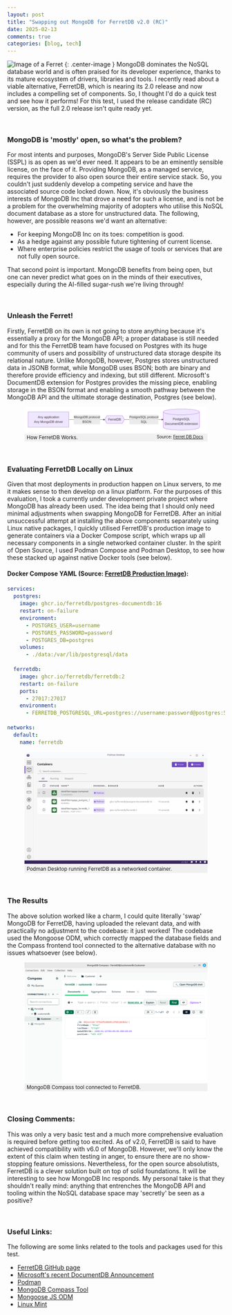 ```yaml
---
layout: post
title: "Swapping out MongoDB for FerretDB v2.0 (RC)"
date: 2025-02-13
comments: true
categories: [blog, tech]
---
```


![Image of a Ferret](https://upload.wikimedia.org/wikipedia/commons/thumb/3/31/Mustela_putorius_furo_profile.JPG/640px-Mustela_putorius_furo_profile.jpg)
{: .center-image }
MongoDB dominates the NoSQL database world and is often praised for its developer experience, thanks to its mature ecosystem of drivers, libraries and tools. I recently read about a viable alternative, FerretDB, which is nearing its 2.0 release and now includes a compelling set of components. So, I thought I'd do a quick test and see how it performs! For this test, I used the release candidate (RC) version, as the full 2.0 release isn't quite ready yet.

<br />

### MongoDB is 'mostly' open, so what's the problem?
For most intents and purposes, MongoDB's Server Side Public License (SSPL) is as open as we'd ever need. It appears to be an eminently sensible license, on the face of it. Providing MongoDB, as a managed service, requires the provider to also open source their entire service stack. So, you couldn't just suddenly develop a competing service and have the associated source code locked down. Now, it's obviously the business interests of MongoDB Inc that drove a need for such a license, and is not be a problem for the overwhelming majority of adopters who utilise this NoSQL document database as a store for unstructured data. The following, however, are possible reasons we'd want an alternative:

 - For keeping MongoDB Inc on its toes: competition is good.
 - As a hedge against any possible future tightening of current license.
 - Where enterprise policies restrict the usage of tools or services that are not fully open source.

 That second point is important. MongoDB benefits from being open, but one can never predict what goes on in the minds of their executives, especially during the AI-filled sugar-rush we're living through!

<br />

### Unleash the Ferret!
Firstly, FerretDB on its own is not going to store anything because it's essentially a proxy for the MongoDB API; a proper database is still needed and for this the FerretDB team have focused on Postgres with its huge community of users and possibility of unstructured data storage despite its relational nature. Unlike MongoDB, however, Postgres stores unstructured data in JSONB format, while MongoDB uses BSON; both are binary and therefore provide efficiency and indexing, but still different. Microsoft's DocumentDB extension for Postgres provides the missing piece, enabling storage in the BSON format and enabling a smooth pathway between the MongoDB API and the ultimate storage destination, Postgres (see below).

<figure>
    <img src="/images/ferret-db-postgres-documentdb.png" alt="How FerretDb works">
    <figcaption style="background-color: #f0f0f0; font-size: smaller; padding:2px 5px">How FerretDB Works.
    <small style="float: right; padding-right:5px">Source: <a href="https://docs.ferretdb.io">Ferret DB Docs</a></small></figcaption>
</figure>

<br />

### Evaluating FerretDB Locally on Linux
Given that most deployments in production happen on Linux servers, to me it makes sense to then develop on a linux platform. For the purposes of this evaluation, I took a currently under development private project where MongoDB has already been used. The idea being that I should only need minimal adjustments when swapping MongoDB for FerretDB. After an initial unsuccessful attempt at installing the above components separately using Linux native packages, I quickly utilised FerretDB's production image to generate containers via a Docker Compose script, which wraps up all necessary components in a single networked container cluster. In the spirit of Open Source, I used Podman Compose and Podman Desktop, to see how these stacked up against native Docker tools (see below).

#### Docker Compose YAML (Source: <a href="https://docs.ferretdb.io/installation/ferretdb/docker/">FerretDB Production Image</a>):

```yaml
services:
  postgres:
    image: ghcr.io/ferretdb/postgres-documentdb:16
    restart: on-failure
    environment:
      - POSTGRES_USER=username
      - POSTGRES_PASSWORD=password
      - POSTGRES_DB=postgres
    volumes:
      - ./data:/var/lib/postgresql/data

  ferretdb:
    image: ghcr.io/ferretdb/ferretdb:2
    restart: on-failure
    ports:
      - 27017:27017
    environment:
      - FERRETDB_POSTGRESQL_URL=postgres://username:password@postgres:5432/postgres

networks:
  default:
    name: ferretdb
```

<figure>
    <img src="/images/PodmanDesktopRunningFerretDBContainer.png" alt="Podman Desktop Running FerretDB Container">
    <figcaption style="background-color: #f0f0f0; font-size: smaller; padding:2px 5px">Podman Desktop running FerretDB as a networked container.</figcaption>
</figure>

<br />

### The Results
The above solution worked like a charm, I could quite literally 'swap' MongoDB for FerretDB, having uploaded the relevant data, and with practically no adjustment to the codebase: it just worked! The codebase used the Mongoose ODM, which correctly mapped the database fields and the Compass frontend tool connected to the alternative database with no issues whatsoever (see below).

<figure>
    <img src="/images/UsingMongoDBCompassWithFerretDB.png" alt="Using MongoDB Compass with FerretDB">
    <figcaption style="background-color: #f0f0f0; font-size: smaller; padding:2px 5px">MongoDB Compass tool connected to FerretDB.</figcaption>
</figure>

<br />

### Closing Comments:
This was only a very basic test and a much more comprehensive evaluation is required before getting too excited. As of v2.0, FerretDB is said to have achieved compatibility with v6.0 of MongoDB. However, we'll only know the extent of this claim when testing in anger, to ensure there are no show-stopping feature omissions. Nevertheless, for the open source absolutists, FerretDB is a clever solution built on top of solid foundations. It will be interesting to see how MongoDB Inc responds. My personal take is that they shouldn't really mind: anything that entrenches the MongoDB API and tooling within the NoSQL database space may 'secretly' be seen as a positive? 

<br />

### Useful Links:  
The following are some links related to the tools and packages used for this test.

- [FerretDB GitHub page](https://github.com/FerretDB/FerretDB?tab=readme-ov-file)
- [Microsoft's recent DocumentDB Announcement](https://opensource.microsoft.com/blog/2025/01/23/documentdb-open-source-announcement/)
- [Podman](https://podman.io)
- [MongoDB Compass Tool](https://www.mongodb.com/products/tools/compass)
- [Mongoose JS ODM](https://mongoosejs.com)
- [Linux Mint](https://www.linuxmint.com)
